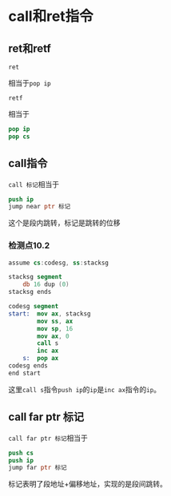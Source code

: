 # call和ret指令
## ret和retf
``ret``

相当于``pop ip``

``retf``

相当于
```nasm
pop ip
pop cs
```

## call指令
``call 标记``相当于
```nasm
push ip
jump near ptr 标记
```
这个是段内跳转，标记是跳转的位移

### 检测点10.2
```nasm
assume cs:codesg, ss:stacksg

stacksg segment
    db 16 dup (0)
stacksg ends

codesg segment
start:  mov ax, stacksg
        mov ss, ax
        mov sp, 16
        mov ax, 0
        call s
        inc ax
    s:  pop ax
codesg ends
end start
```
这里``call s``指令``push ip``的``ip``是``inc ax``指令的``ip``。

## call far ptr 标记
``call far ptr 标记``相当于
```nasm
push cs
push ip
jump far ptr 标记
```
标记表明了段地址+偏移地址，实现的是段间跳转。